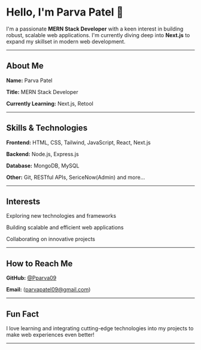 # Hello, I'm Parva Patel 👋

I'm a passionate **MERN Stack Developer** with a keen interest in building robust, scalable web applications. I'm currently diving deep into **Next.js** to expand my skillset in modern web development.

---

## About Me

**Name:** Parva Patel

**Title:** MERN Stack Developer

**Currently Learning:** Next.js, Retool

---

## Skills & Technologies

**Frontend:** HTML, CSS, Tailwind, JavaScript, React, Next.js

**Backend:** Node.js, Express.js

**Database:** MongoDB, MySQL

**Other:** Git, RESTful APIs, SericeNow(Admin) and more...

---

## Interests

Exploring new technologies and frameworks

Building scalable and efficient web applications

Collaborating on innovative projects

---

## How to Reach Me

**GitHub:** [@Pparva09](https://github.com/Pparva09)

**Email:** (parvapatel09@gmail.com)

---

## Fun Fact

I love learning and integrating cutting-edge technologies into my projects to make web experiences even better!

---
